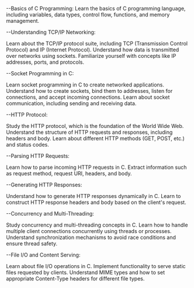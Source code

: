 --Basics of C Programming:
Learn the basics of C programming language, including variables, data types, control flow, functions, and memory management.


--Understanding TCP/IP Networking:

Learn about the TCP/IP protocol suite, including TCP (Transmission Control Protocol) and IP (Internet Protocol).
Understand how data is transmitted over networks using sockets.
Familiarize yourself with concepts like IP addresses, ports, and protocols.


--Socket Programming in C:

Learn socket programming in C to create networked applications.
Understand how to create sockets, bind them to addresses, listen for connections, and accept incoming connections.
Learn about socket communication, including sending and receiving data.


--HTTP Protocol:

Study the HTTP protocol, which is the foundation of the World Wide Web.
Understand the structure of HTTP requests and responses, including headers and body.
Learn about different HTTP methods (GET, POST, etc.) and status codes.


--Parsing HTTP Requests:

Learn how to parse incoming HTTP requests in C.
Extract information such as request method, request URI, headers, and body.


--Generating HTTP Responses:

Understand how to generate HTTP responses dynamically in C.
Learn to construct HTTP response headers and body based on the client's request.


--Concurrency and Multi-Threading:

Study concurrency and multi-threading concepts in C.
Learn how to handle multiple client connections concurrently using threads or processes.
Understand synchronization mechanisms to avoid race conditions and ensure thread safety.


--File I/O and Content Serving:

Learn about file I/O operations in C.
Implement functionality to serve static files requested by clients.
Understand MIME types and how to set appropriate Content-Type headers for different file types.
